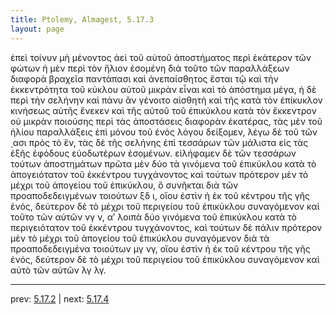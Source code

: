 ```yaml
---
title: Ptolemy, Almagest, 5.17.3
layout: page
---
```


ἐπεὶ τοίνυν μὴ μένοντος ἀεὶ τοῦ αὐτοῦ ἀποστήματος περὶ ἑκάτερον τῶν φώτων ἡ μὲν περὶ τὸν ἥλιον ἐσομένη διὰ τοῦτο τῶν παραλλάξεων διαφορὰ βραχεῖα παντάπασι καὶ ἀνεπαίσθητος ἔσται τῷ καὶ τὴν ἐκκεντρότητα τοῦ κύκλου αὐτοῦ μικρὰν εἶναι καὶ τὸ ἀπόστημα μέγα, ἡ δὲ περὶ τὴν σελήνην καὶ πάνυ ἂν γένοιτο αἰσθητὴ καὶ τῆς κατὰ τὸν ἐπίκυκλον κινήσεως αὐτῆς ἕνεκεν καὶ τῆς αὐτοῦ τοῦ ἐπικύκλου κατὰ τὸν ἔκκεντρον οὐ μικρὰν ποιούσης περὶ τὰς ἀποστάσεις διαφορὰν ἑκατέρας, τὰς μὲν τοῦ ἡλίου παραλλάξεις ἐπὶ μόνου τοῦ ἑνὸς λόγου δείξομεν, λέγω δὲ τοῦ τῶν ͵ασι πρὸς τὸ ἕν, τὰς δὲ τῆς σελήνης ἐπὶ τεσσάρων τῶν μάλιστα εἰς τὰς ἑξῆς ἐφόδους εὐοδωτέρων ἐσομένων. εἰλήφαμεν δὲ τῶν τεσσάρων τούτων ἀποστημάτων πρῶτα μὲν δύο τὰ γινόμενα τοῦ ἐπικύκλου κατὰ τὸ ἀπογειότατον τοῦ ἐκκέντρου τυγχάνοντος καὶ τούτων πρότερον μὲν τὸ μέχρι τοῦ ἀπογείου τοῦ ἐπικύκλου, ὃ συνῆκται διὰ τῶν προαποδεδειγμένων τοιούτων ξδ ι, οἵου ἐστὶν ἡ ἐκ τοῦ κέντρου τῆς γῆς ἑνός, δεύτερον δὲ τὸ μέχρι τοῦ περιγείου τοῦ ἐπικύκλου συναγόμενον καὶ τοῦτο τῶν αὐτῶν νγ ν, αʹ λοιπὰ δύο γινόμενα τοῦ ἐπικύκλου κατὰ τὸ περιγειότατον τοῦ ἐκκέντρου τυγχάνοντος, καὶ τούτων δὲ πάλιν πρότερον μὲν τὸ μέχρι τοῦ ἀπογείου τοῦ ἐπικύκλου συναγόμενον διὰ τὰ προαποδεδειγμένα τοιούτων μγ νγ, οἵου ἐστὶν ἡ ἐκ τοῦ κέντρου τῆς γῆς ἑνός, δεύτερον δὲ τὸ μέχρι τοῦ περιγείου τοῦ ἐπικύκλου συναγόμενον καὶ αὐτὸ τῶν αὐτῶν λγ λγ. 

---

prev: [5.17.2](../5.17.2/) | next: [5.17.4](../5.17.4/)

